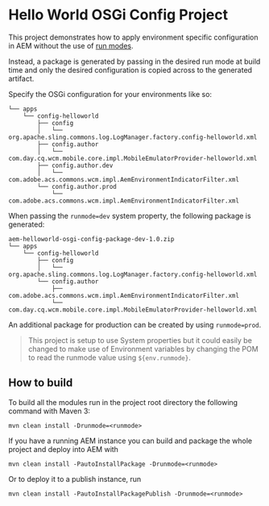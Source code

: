 # Hello World OSGi Config Project

This project demonstrates how to apply environment specific configuration in AEM without the use of [run modes](https://helpx.adobe.com/experience-manager/6-4/sites/deploying/using/configure-runmodes.html). 

Instead, a package is generated by passing in the desired run mode at build time and only the desired configuration is copied across
to the generated artifact.

Specify the OSGi configuration for your environments like so:
```
└── apps
    └── config-helloworld
        ├── config
        │   └── org.apache.sling.commons.log.LogManager.factory.config-helloworld.xml
        ├── config.author
        │   └── com.day.cq.wcm.mobile.core.impl.MobileEmulatorProvider-helloworld.xml
        ├── config.author.dev
        │   └── com.adobe.acs.commons.wcm.impl.AemEnvironmentIndicatorFilter.xml
        └── config.author.prod
            └── com.adobe.acs.commons.wcm.impl.AemEnvironmentIndicatorFilter.xml
```

When passing the `runmode=dev` system property, the following package is generated:
```
aem-helloworld-osgi-config-package-dev-1.0.zip
└── apps
    └── config-helloworld
        ├── config
        │   └── org.apache.sling.commons.log.LogManager.factory.config-helloworld.xml
        └── config.author
            ├── com.adobe.acs.commons.wcm.impl.AemEnvironmentIndicatorFilter.xml
            └── com.day.cq.wcm.mobile.core.impl.MobileEmulatorProvider-helloworld.xml
```

An additional package for production can be created by using `runmode=prod`.

> This project is setup to use System properties but it could easily be changed to make use of Environment variables 
by changing the POM to read the runmode value using `${env.runmode}`.

## How to build

To build all the modules run in the project root directory the following command with Maven 3:

    mvn clean install -Drunmode=<runmode>

If you have a running AEM instance you can build and package the whole project and deploy into AEM with  

    mvn clean install -PautoInstallPackage -Drunmode=<runmode>
    
Or to deploy it to a publish instance, run

    mvn clean install -PautoInstallPackagePublish -Drunmode=<runmode>


